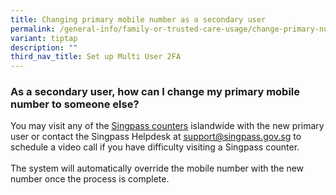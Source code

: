 ```yaml
---
title: Changing primary mobile number as a secondary user
permalink: /general-info/family-or-trusted-care-usage/change-primary-number-as-secondary-user/
variant: tiptap
description: ""
third_nav_title: Set up Multi User 2FA
---
```

<h3>As a secondary user, how can I change my primary mobile number to someone else?</h3>
<p>You may visit any of the <a href="http://go.gov.sg/singpass-counters" rel="noopener" target="_blank"><u>Singpass counters</u></a> islandwide
with the new primary user or contact the Singpass Helpdesk at <a href="http://go.gov.sg/singpass-counters" rel="noopener noreferrer nofollow" target="_blank"><u>support@singpass.gov.sg</u></a> to
schedule a video call if you have difficulty visiting a Singpass counter.
<br>
<br>The system will automatically override the mobile number with the new
number once the process is complete.</p>